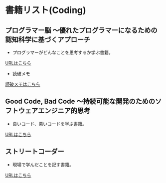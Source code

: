 # 書籍リスト(Coding)

## プログラマー脳 ～優れたプログラマーになるための認知科学に基づくアプローチ

- プログラマーがどんなことを思考するか学ぶ書籍。

[URLはこちら](https://www.amazon.co.jp/%E3%83%97%E3%83%AD%E3%82%B0%E3%83%A9%E3%83%9E%E3%83%BC%E8%84%B3-%EF%BD%9E%E5%84%AA%E3%82%8C%E3%81%9F%E3%83%97%E3%83%AD%E3%82%B0%E3%83%A9%E3%83%9E%E3%83%BC%E3%81%AB%E3%81%AA%E3%82%8B%E3%81%9F%E3%82%81%E3%81%AE%E8%AA%8D%E7%9F%A5%E7%A7%91%E5%AD%A6%E3%81%AB%E5%9F%BA%E3%81%A5%E3%81%8F%E3%82%A2%E3%83%97%E3%83%AD%E3%83%BC%E3%83%81-Felienne-Hermans/dp/4798068535/ref=pd_bxgy_thbs_d_sccl_2/356-5281824-7315926?pd_rd_w=M2QLb&content-id=amzn1.sym.dee070b1-16ee-44ca-b1c2-031bd9c55b61&pf_rd_p=dee070b1-16ee-44ca-b1c2-031bd9c55b61&pf_rd_r=4C7KPWMT2PC1XJREEDGY&pd_rd_wg=MbXe7&pd_rd_r=31a20387-fb8e-4bdc-891e-eefe8a718426&pd_rd_i=4798068535&psc=1)

- 読破メモ

[読破メモはこちら](./01-programmar-brain.md)

## Good Code, Bad Code ～持続可能な開発のためのソフトウェアエンジニア的思考

- 良いコード、悪いコードを学ぶ書籍。

[URLはこちら](http://amazon.co.jp/Good-Code-Bad-%EF%BD%9E%E6%8C%81%E7%B6%9A%E5%8F%AF%E8%83%BD%E3%81%AA%E9%96%8B%E7%99%BA%E3%81%AE%E3%81%9F%E3%82%81%E3%81%AE%E3%82%BD%E3%83%95%E3%83%88%E3%82%A6%E3%82%A7%E3%82%A2%E3%82%A8%E3%83%B3%E3%82%B8%E3%83%8B%E3%82%A2%E7%9A%84%E6%80%9D%E8%80%83/dp/4798068160/ref=sr_1_13_sspa?__mk_ja_JP=%E3%82%AB%E3%82%BF%E3%82%AB%E3%83%8A&crid=3GGMUL2XTWCP6&dib=eyJ2IjoiMSJ9.HV3aiXqh4qcYmW4TDEi-zTW87wJdanFhiwxJV784ZZYgTAlj2tyE9W-zsFHMk5Ee1n0yBUKv_iGjejJ9xJlThOOEMcPWRzJtYfMMbWoy1FXROE3cuvKMUcvBeBhZ7BqbxrBiQYdU9r40zOEiFdgzAuCComlMD-0J-7S9WS1oNcmO0T0y3edkQFEbSlfB2MFveK5E1URoIEGTwPvr7XEr5sanQHOcg0-9GEza9xcnqEGYLWUPG4VxsSiDTvmntP07Giscqft_EDrfoqTNc3MEF8r9egIMVWQwCY8r71-E81o.7KNnE2GUBnBmc9-r04jRHvY2igeLw59vYrW1e1SOzAY&dib_tag=se&keywords=%E3%83%97%E3%83%AD%E3%82%B0%E3%83%A9%E3%83%9E%E3%83%BC&qid=1745762356&sprefix=%E3%83%97%E3%83%AD%E3%82%B0%E3%83%A9%E3%83%9E%E3%83%BC%E3%81%AE%E3%81%86%2Caps%2C197&sr=8-13-spons&sp_csd=d2lkZ2V0TmFtZT1zcF9tdGY&psc=1)

## ストリートコーダー

- 現場で学んだことを記す書籍。

[URLはこちら](https://www.amazon.co.jp/%E3%82%B9%E3%83%88%E3%83%AA%E3%83%BC%E3%83%88%E3%82%B3%E3%83%BC%E3%83%80%E3%83%BC-Sedat-Kapanoglu/dp/4798073458/ref=sr_1_1?__mk_ja_JP=%E3%82%AB%E3%82%BF%E3%82%AB%E3%83%8A&crid=15QSXVFTF6PX1&dib=eyJ2IjoiMSJ9.xOvypAkKolNblOwxVkB2cw.S_lfXcRVLty_1QXO3LLj3XSx53HeXAff5hJVZbbHNBQ&dib_tag=se&keywords=%E3%82%B9%E3%83%88%E3%83%AA%E3%83%BC%E3%83%88%E3%82%B3%E3%83%BC%E3%83%80%E3%83%BC&qid=1745762616&s=books&sprefix=%E3%82%B9%E3%83%88%E3%83%AA%E3%83%BC%E3%83%88%E3%82%B3%E3%83%BC%E3%83%80%E3%83%BC%2Cstripbooks%2C196&sr=1-1)

